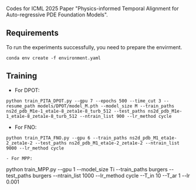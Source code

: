 Codes for ICML 2025 Paper "Physics-informed Temporal Alignment for Auto-regressive PDE Foundation Models".

## Requirements
To run the experiments successfully, you need to prepare the envirment.
```
conda env create -f environment.yaml
```

## Training
- For DPOT:
```
python train_PITA_DPOT.py --gpu 7 --epochs 500 --time_cut 3 --resume_path models/DPOT/model_M.pth --model_size M --train_paths ns2d_pdb_M1e-1_eta1e-8_zeta1e-8_turb_512 --test_paths ns2d_pdb_M1e-1_eta1e-8_zeta1e-8_turb_512 --ntrain_list 900 --lr_method cycle 
```
- For FNO:
```
python train_PITA_FNO.py --gpu 6 --train_paths ns2d_pdb_M1_eta1e-2_zeta1e-2 --test_paths ns2d_pdb_M1_eta1e-2_zeta1e-2 --ntrain_list 9000 --lr_method cycle 

- For MPP:
```
python train_MPP.py --gpu 1 --model_size Ti --train_paths burgers --test_paths burgers --ntrain_list 1000 --lr_method cycle --T_in 10 --T_ar 1 --lr 0.001
```
